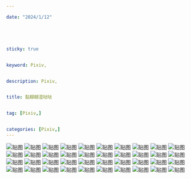 ```yaml
---

date: "2024/1/12"





sticky: true


keyword: Pixiv,


description: Pixiv,


title: 黏糊糊湿哒哒


tag: [Pixiv,]


categories: [Pixiv,]
---
```

![贴图](https://img.moeimg.net/wp-content/uploads/archives19/19981/8_k676iebll1.jpg)
![贴图](https://img.moeimg.net/wp-content/uploads/archives19/19988/26_2nidb8o160.jpg)
![贴图](https://img.moeimg.net/wp-content/uploads/archives19/19972/1_pb7q16jhm9.jpg)
![贴图](https://img.moeimg.net/wp-content/uploads/archives19/19972/19_qqjr8o8qwa.jpg)
![贴图](https://img.moeimg.net/wp-content/uploads/archives20/20052/2_2fnsk5wj0o.jpg)
![贴图](https://img.moeimg.net/wp-content/uploads/archives20/20079/15_jqehnkd210.jpg)
![贴图](https://img.moeimg.net/wp-content/uploads/archives20/20095/20_d7l3tuo7fr.jpg)
![贴图](https://moeimg.net/wp-content/uploads/archives20/20124/17_b5msmnopho.jpg)
![贴图](https://moeimg.net/wp-content/uploads/archives20/20124/23_puax4ad3ge.jpg)
![贴图](https://moeimg.net/wp-content/uploads/archives20/20123/2_epr2hrioej.jpg)
![贴图](https://moeimg.net/wp-content/uploads/archives20/20113/1_mpsod3urlu.jpg)
![贴图](https://moeimg.net/wp-content/uploads/archives20/20120/4_f5l6ub4ff6.jpg)
![贴图](https://moeimg.net/wp-content/uploads/archives20/20112/13_39o4ekasbj.jpg)
![贴图](https://moeimg.net/wp-content/uploads/archives20/20111/4_2jwpa09wsn.jpg)
![贴图](https://moeimg.net/wp-content/uploads/archives20/20104/15_sdsv8utjk4.jpg)
![贴图](https://moeimg.net/wp-content/uploads/archives20/20127/23_6289osbxbz.jpg)
![贴图](https://moeimg.net/wp-content/uploads/archives20/20132/1_zp1824dxiv.jpg)
![贴图](https://moeimg.net/wp-content/uploads/archives20/20132/11_3y3wzrb0rp.jpg)
![贴图](https://moeimg.net/wp-content/uploads/archives20/20132/14_5scdbqkzjk.jpg)
![贴图](https://moeimg.net/wp-content/uploads/archives20/20187/1_zefy476ok7.jpg)
![贴图](https://moeimg.net/wp-content/uploads/archives20/20188/38_m6pzut9gkq.jpg)
![贴图](https://moeimg.net/wp-content/uploads/archives20/20177/1_m07xx7dfox.jpg)
![贴图](https://moeimg.net/wp-content/uploads/archives20/20177/18_alkmn2ev03.jpg)
![贴图](https://moeimg.net/wp-content/uploads/archives20/20151/34_5w91l2hpmy.jpg)
![贴图](https://moeimg.net/wp-content/uploads/archives20/20160/4_72ywaeswf8.jpg)
![贴图]()
![贴图]()
![贴图]()
![贴图]()
![贴图]()
![贴图]()
![贴图]()
![贴图]()
![贴图]()
![贴图]()
![贴图]()
![贴图]()
![贴图]()
![贴图]()
![贴图]()
